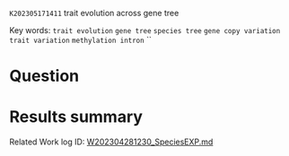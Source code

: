  `K202305171411` trait evolution across gene tree
 
 Key words:  `trait evolution` `gene tree` `species tree` `gene copy variation` `trait variation` `methylation intron` ``
 
# Question



# Results summary  

Related Work log ID: [W202304281230_SpeciesEXP.md](https://github.com/yz46606/Working_record/blob/main/W202304281230_SpeciesEXP.md)
